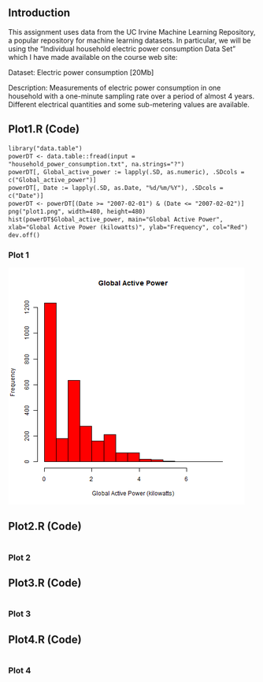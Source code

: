 ## Introduction

This assignment uses data from the UC Irvine Machine Learning Repository, a popular repository for machine learning datasets. In particular, we will be using the “Individual household electric power consumption Data Set” which I have made available on the course web site:

Dataset: Electric power consumption [20Mb]

Description: Measurements of electric power consumption in one household with a one-minute sampling rate over a period of almost 4 years. Different electrical quantities and some sub-metering values are available.

##  Plot1.R (Code)
```
library("data.table")
powerDT <- data.table::fread(input = "household_power_consumption.txt", na.strings="?") 
powerDT[, Global_active_power := lapply(.SD, as.numeric), .SDcols = c("Global_active_power")] 
powerDT[, Date := lapply(.SD, as.Date, "%d/%m/%Y"), .SDcols = c("Date")] 
powerDT <- powerDT[(Date >= "2007-02-01") & (Date <= "2007-02-02")] 
png("plot1.png", width=480, height=480) 
hist(powerDT$Global_active_power, main="Global Active Power", xlab="Global Active Power (kilowatts)", ylab="Frequency", col="Red") 
dev.off() 
```
### Plot 1
![plot1](/plot1.png)


##  Plot2.R (Code)
```

```

### Plot 2


##  Plot3.R (Code)
```

```

### Plot 3

##  Plot4.R (Code)
```

```

### Plot 4

